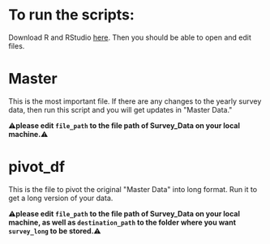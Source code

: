 # To run the scripts:

Download R and RStudio [here](https://posit.co/download/rstudio-desktop/). Then you should be able to open and edit files.

# Master

This is the most important file. If there are any changes to the yearly survey data, then run this script and you will get updates in "Master Data."

⚠️**please edit `file_path` to the file path of Survey_Data on your local machine.**⚠️


# pivot_df

This is the file to pivot the original "Master Data" into long format. Run it to get a long version of your data. 

⚠️**please edit `file_path` to the file path of Survey_Data on your local machine, as well as `destination_path` to the folder where you want `survey_long` to be stored.**⚠️
